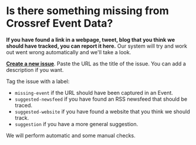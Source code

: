 # Is there something missing from Crossref Event Data?

**If you have found a link in a webpage, tweet, blog that you think we should have tracked, you can report it here.** Our system will try and work out went wrong automatically and we'll take a look.

**[Create a new issue](https://github.com/CrossRef/event-data-enquiries/issues/new)**. Paste the URL as the title of the issue. You can add a description if you want.

Tag the issue with a label:

 - `missing-event` if the URL should have been captured in an Event.
 - `suggested-newsfeed` if you have found an RSS newsfeed that should be traced.
 - `suggested-website` if you have found a website that you think we should track.
 - `suggestion` if you have a more general suggestion.
 
We will perform automatic and some manual checks.
